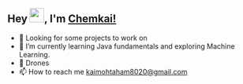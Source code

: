 ## Hey <img src="https://github.com/TheDudeThatCode/TheDudeThatCode/blob/master/Assets/Hi.gif" width="29">, I'm [Chemkai!](https://www.linkedin.com/in/chemkai-wangpan-aba9b9172/)
- 👀 Looking for some projects to work on
- 🌱 I’m currently learning Java fundamentals and exploring Machine Learning.
- 💞️ Drones
- 📫 How to reach me kaimohtaham8020@gmail.com

<!---
chemkai/chemkai is a ✨ special ✨ repository because its `README.md` (this file) appears on your GitHub profile.
You can click the Preview link to take a look at your changes.
--->

